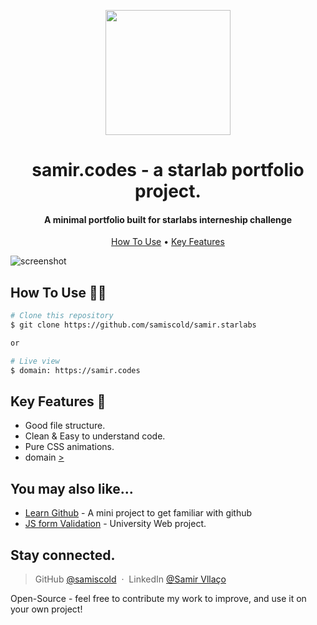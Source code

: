 <p href="#" align="center">
<img src="https://external-content.duckduckgo.com/iu/?u=https%3A%2F%2Fwww.outsource2kosovo.net%2Fuploads%2Flogos%2Fstarlabs_logo1540811913.png&f=1&nofb=1" width="200px">
</p>

<h1 align="center">
samir.codes - a starlab portfolio project.
<br>
</h1>



<h4 align="center">A minimal portfolio built for starlabs interneship challenge </h4>

<p align="center">
  <a href="#how-to-use">How To Use</a> •
  <a href="#key-features">Key Features</a>
</p>

![screenshot]()

## How To Use 🧑‍💻

```bash
# Clone this repository
$ git clone https://github.com/samiscold/samir.starlabs

or

# Live view
$ domain: https://samir.codes

```

## Key Features 📰

* Good file structure.
* Clean & Easy to understand code.
* Pure CSS animations.
* domain <a href="https://www.samir.codes">></a>


## You may also like...

- [Learn Github](https://github.com/samiscold/github.course) - A mini project to get familiar with github
- [JS form Validation](https://github.com/samiscold/ubt-website-web-project) - University Web project.


## Stay connected.
> GitHub [@samiscold](https://github.com/samiscold) &nbsp;&middot;&nbsp;
> LinkedIn [@Samir Vllaço](https://www.linkedin.com/in/samirvlla%C3%A7o/)

Open-Source -  feel free to contribute my work to improve, and use it on your own project!

